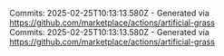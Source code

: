 Commits: 2025-02-25T10:13:13.580Z - Generated via https://github.com/marketplace/actions/artificial-grass
<br>
Commits: 2025-02-25T10:13:13.580Z - Generated via https://github.com/marketplace/actions/artificial-grass
<br>
